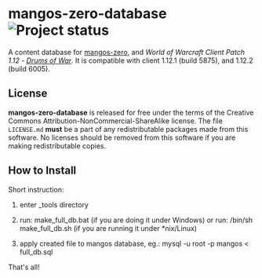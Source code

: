 mangos-zero-database ![Project status](http://getmangos.com/assets/img/repository-status-maintained.png)
====================
A content database for [mangos-zero][10], and *World of Warcraft Client Patch
1.12* - [_Drums of War_][50]. It is compatible with client 1.12.1 (build 5875),
and 1.12.2 (build 6005).

License
-------
**mangos-zero-database** is released for free under the terms of the
Creative Commons Attribution-NonCommercial-ShareAlike license. The file
`LICENSE.md` **must** be a part of any redistributable packages made from
this software.  No licenses should be removed from this software if you are
making redistributable copies.

How to Install
---------------
Short instruction:

1. enter _tools directory

2. run: make_full_db.bat (if you are doing it under Windows) or run: /bin/sh make_full_db.sh (if you are running
   it under *nix/Linux)

3. apply created file to mangos database, eg.: mysql -u root -p mangos < full_db.sql

That's all!

[10]: https://github.com/mangoszero/server "mangos zero"
[12]: https://github.com/mangoszero/database "content database"

[50]: http://blizzard.com/games/wow/ "World of Warcraft"
[51]: http://www.wowpedia.org/Patch_1.12.0 "WoW 1.12.0 - Drums of War"
